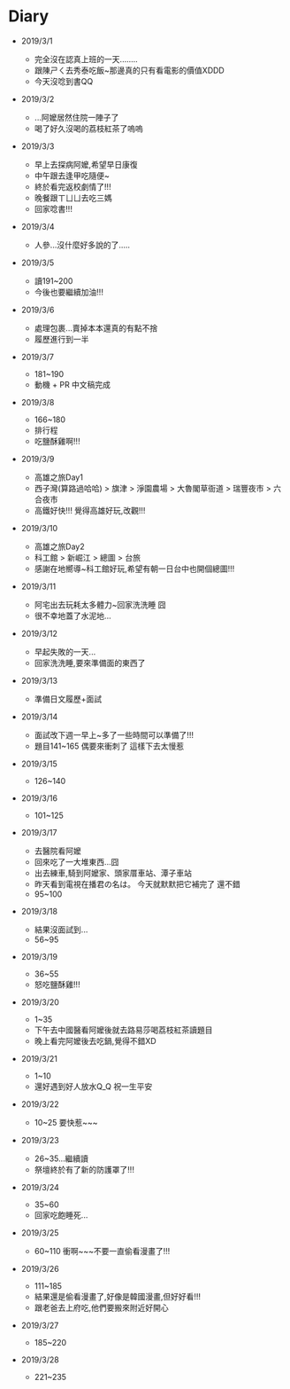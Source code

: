 # Diary

* 2019/3/1
  * 完全沒在認真上班的一天........
  * 跟陳ㄕㄑ去秀泰吃飯~那邊真的只有看電影的價值XDDD
  * 今天沒唸到書QQ 
  
* 2019/3/2
  * ...阿嬤居然住院一陣子了
  * 喝了好久沒喝的荔枝紅茶了嗚嗚
  
* 2019/3/3
  * 早上去探病阿嬤,希望早日康復
  * 中午跟去逢甲吃隨便~
  * 終於看完返校劇情了!!!
  * 晚餐跟ㄒㄩㄩ去吃三媽
  * 回家唸書!!!
  
* 2019/3/4
  * 人參...沒什麼好多說的了.....
  
* 2019/3/5
  * 讀191~200
  * 今後也要繼續加油!!! 
  
* 2019/3/6
  * 處理包裹...賣掉本本還真的有點不捨
  * 履歷進行到一半
  
* 2019/3/7
  * 181~190
  * 動機 + PR 中文稿完成
  
* 2019/3/8
  * 166~180
  * 排行程
  * 吃鹽酥雞啊!!!
  
* 2019/3/9
  * 高雄之旅Day1 
  * 西子灣(算路過哈哈) > 旗津 > 淨園農場 > 大魯閣草衙道 > 瑞豐夜市 > 六合夜市
  * 高鐵好快!!! 覺得高雄好玩,改觀!!!
  
* 2019/3/10
  * 高雄之旅Day2 
  * 科工館 > 新崛江 > 總圖 > 台旅
  * 感謝在地嚮導~科工館好玩,希望有朝一日台中也開個總圖!!! 
  
* 2019/3/11
  * 阿宅出去玩耗太多體力~回家洗洗睡 囧
  * 很不幸地蓋了水泥地...
  
* 2019/3/12
  * 早起失敗的一天...
  * 回家洗洗睡,要來準備面的東西了
  
* 2019/3/13
  * 準備日文履歷+面試
  
* 2019/3/14
  * 面試改下週一早上~多了一些時間可以準備了!!!
  * 題目141~165 偶要來衝刺了 這樣下去太慢惹
  
* 2019/3/15
  * 126~140 
  
* 2019/3/16
  * 101~125
  
* 2019/3/17
  * 去醫院看阿嬤
  * 回來吃了一大堆東西...囧
  * 出去練車,騎到阿嬤家、頭家厝車站、潭子車站
  * 昨天看到電視在播君の名は。 今天就默默把它補完了 還不錯
  * 95~100
  
* 2019/3/18
  * 結果沒面試到...
  * 56~95
  
* 2019/3/19
  * 36~55
  * 怒吃鹽酥雞!!!
  
* 2019/3/20
  * 1~35
  * 下午去中國醫看阿嬤後就去路易莎喝荔枝紅茶讀題目
  * 晚上看完阿嬤後去吃鍋,覺得不錯XD
  
* 2019/3/21
  * 1~10
  * 還好遇到好人放水Q_Q 祝一生平安
  
* 2019/3/22
  * 10~25 要快惹~~~
  
* 2019/3/23
  * 26~35...繼續讀
  * 祭壇終於有了新的防護罩了!!!
  
* 2019/3/24
  * 35~60
  * 回家吃飽睡死...
  
* 2019/3/25
  * 60~110 衝啊~~~不要一直偷看漫畫了!!!

* 2019/3/26
  * 111~185
  * 結果還是偷看漫畫了,好像是韓國漫畫,但好好看!!!
  * 跟老爸去上府吃,他們要搬來附近好開心
  
* 2019/3/27
  * 185~220
  
* 2019/3/28
  * 221~235 